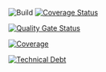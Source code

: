 ![Build](https://github.com/diogoleetao/todo-app/actions/workflows/ci.yml/badge.svg)
[![Coverage Status](https://coveralls.io/repos/github/diogoleetao/todo-app/badge.svg?branch=main)](https://coveralls.io/github/diogoleetao/todo-app?branch=main)

[![Quality Gate Status](https://sonarcloud.io/api/project_badges/measure?project=diogoleetao_todo-app&metric=alert_status)](https://sonarcloud.io/summary/new_code?id=diogoleetao_todo-app)

[![Coverage](https://sonarcloud.io/api/project_badges/measure?project=diogoleetao_todo-app&metric=coverage)](https://sonarcloud.io/summary/new_code?id=diogoleetao_todo-app)

[![Technical Debt](https://sonarcloud.io/api/project_badges/measure?project=diogoleetao_todo-app&metric=sqale_index)](https://sonarcloud.io/summary/new_code?id=diogoleetao_todo-app)
